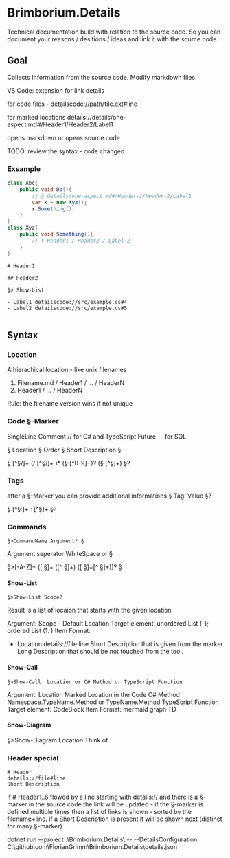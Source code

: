 # Brimborium.Details

Technical documentation build with relation to the source code.
So you can document your reasons / desitions / ideas and link it with the source code.

## Goal

Collects Information from the source code.
Modify markdown files.

VS Code: extension for link details

for code files - 
detailscode://path/file.ext#line

for marked locations
details://details/one-aspect.md#/Header1/Header2/Label1 

opens markdown or opens source code

TODO: review the syntax - code changed

### Exsample

```CS
class Abc{
    public void Do(){
        // § details/one-aspect.md#/Header-1/Header-2/Label1
        var x = new Xyz();
        x.Something();
    }
}
class Xyz{
    public void Something(){
        // § Header1 / Header2 / Label 2
    }
}
```

```MD
# Header1

## Header2

§> Show-List

- Label1 detailscode://src/example.cs#4
- Label2 detailscode://src/example.cs#5


```

## Syntax

### Location

A hierachical location - like unix filenames

1) Filename.md / Header1 / ... / HeaderN
2) Header1 / ... / HeaderN

Rule: the filename version wins if not unique

### Code §-Marker

SingleLine Comment // for C# and TypeScript
Future -- for SQL

§ Location § Order § Short Description §

§ [^§/]+ (/ [^§/]+ )* (§ [^0-9]+)? (§ [^§]+) §?

### Tags
after a §-Marker you can provide additional informations
§ Tag: Value §?

§ [^§:]+ : [^§]+ §?

### Commands

```
§>CommandName Argument* §
```

Argument seperator WhiteSpace or §

§>[-A-Z]+ ([ §]+ ([^ §]+) ([ §]+[^ §]+))? §

#### Show-List
```
§>Show-List Scope?
```
Result is a list of locaion that starts with the given location

Argument: Scope - Default Location
Target element: unordered List (-); ordered List (1. )
Item Format:
- Location details://file:line
  Short Description that is given from the marker
  Long Description that should be not touched from the tool.

#### Show-Call
```
§>Show-Call  Location or C# Method or TypeScript Function
```
Argument: Location
Marked Location in the Code
C# Method Namespace.TypeName.Method or TypeName.Method 
TypeScript Function 
Target element: CodeBlock
Item Format:
mermaid graph TD

#### Show-Diagram
§>Show-Diagram Location
Think of



### Header special
```
# Header
details://file#line
Short Description
```
if # Header1..6 flowed by a line starting with details://
and there is a §-marker in the source code
the link will be updated - if the §-marker is defined multiple times then a list of links is shown - sorted by the filename+line.
if a Short Description is present it will be shown next (distinct for many §-marker)


dotnet run --project .\Brimborium.Details\ -- --DetailsConfiguration C:\github.com\FlorianGrimm\Brimborium.Details\details.json